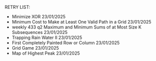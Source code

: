 RETRY LIST:

- Minimize XOR 23/01/2025
- Minimum Cost to Make at Least One Valid Path in a Grid 23/01/2025
- weekly 433 q2 Maximum and Minimum Sums of at Most Size K Subsequences 23/01/2025
- Trapping Rain Water II 23/01/2025
- First Completely Painted Row or Column 23/01/2025
- Grid Game 23/01/2025
- Map of Highest Peak 23/01/2025








 

    